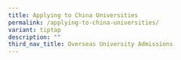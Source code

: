 ```yaml
---
title: Applying to China Universities
permalink: /applying-to-china-universities/
variant: tiptap
description: ""
third_nav_title: Overseas University Admissions
---
```

